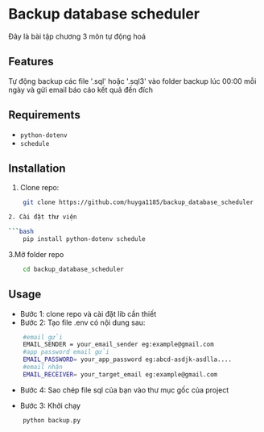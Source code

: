 # Backup database scheduler
Đây là bài tập chương 3 môn tự động hoá

## Features
Tự động backup các file '.sql' hoặc '.sql3' vào folder backup lúc 00:00 mỗi ngày và gửi email báo cáo kết quả đến đích

## Requirements
- `python-dotenv`
- `schedule`

## Installation
1.  Clone repo:
```bash
    git clone https://github.com/huyga1185/backup_database_scheduler

2. Cài đặt thư viện

```bash
    pip install python-dotenv schedule
```

3.Mở folder repo
```bash
    cd backup_database_scheduler
```

## Usage
- Bước 1: clone repo và cài đặt lib cần thiết
- Bước 2: Tạo file .env có nội dung sau:

```bash
    #email gửi
    EMAIL_SENDER = your_email_sender eg:example@gmail.com
    #app password email gửi
    EMAIL_PASSWORD= your_app_password eg:abcd-asdjk-asdlla....
    #email nhận
    EMAIL_RECEIVER= your_target_email eg:example@gmail.com
```

- Bước 4: Sao chép file sql của bạn vào thư mục gốc của project

- Bước 3: Khởi chạy
```bash
    python backup.py
```


